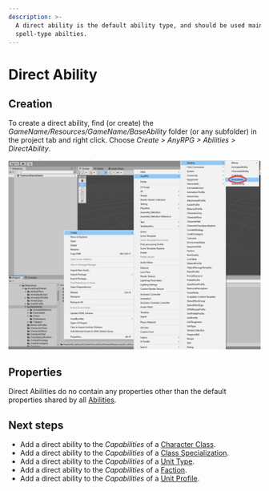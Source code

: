 ```yaml
---
description: >-
  A direct ability is the default ability type, and should be used mainly for
  spell-type abilties.
---
```


# Direct Ability

## Creation

To create a direct ability, find (or create) the _GameName/Resources/GameName/BaseAbility_ folder (or any subfolder) in the project tab and right click.  Choose _Create > AnyRPG > Abilities > DirectAbility_.

![](../../.gitbook/assets/image.png)

## Properties

Direct Abilities do no contain any properties other than the default properties shared by all [Abilities](./).

## Next steps

* Add a direct ability to the _Capabilities_ of a [Character Class](../character-class.md).
* Add a direct ability to the _Capabilities_ of a [Class Specialization](../class-specialization.md).
* Add a direct ability to the _Capabilities_ of a [Unit Type](../unit-type.md).
* Add a direct ability to the _Capabilities_ of a [Faction](../faction.md).
* Add a direct ability to the _Capabilities_ of a [Unit Profile](../unit-profile.md).
